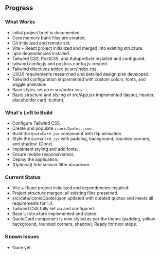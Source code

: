 ## Progress

### What Works
- Initial project brief is documented.
- Core memory bank files are created.
- Git initialized and remote set.
- Vite + React project initialized and merged into existing structure.
- npm dependencies installed.
- Tailwind CSS, PostCSS, and Autoprefixer installed and configured.
- tailwind.config.js and postcss.config.js created.
- Tailwind directives added to src/index.css.
- UI/UX requirements researched and detailed design plan developed.
- Tailwind configuration implemented with custom colors, fonts, and wiggle animation.
- Base styles set up in src/index.css.
- Basic structure and styling of src/App.jsx implemented (layout, header, placeholder card, button).

### What's Left to Build
- Configure Tailwind CSS.
- Create and populate `iconicQuotes.json`.
- Build the `QuoteCard.jsx` component with flip animation.
- Style the `QuoteCard.jsx` with padding, background, rounded corners, and shadow. (Done)
- Implement styling and add fonts.
- Ensure mobile responsiveness.
- Deploy the application.
- (Optional) Add season filter dropdown.

### Current Status
- Vite + React project initialized and dependencies installed.
- Project structure merged, all existing files preserved.
- src/data/iconicQuotes.json updated with curated quotes and meets all requirements for 1.4.
- Tailwind CSS fully set up and configured.
- Base UI structure implemented and styled.
- QuoteCard component is now styled as per the theme (padding, yellow background, rounded corners, shadow). Ready for next steps.

### Known Issues
- None yet.
